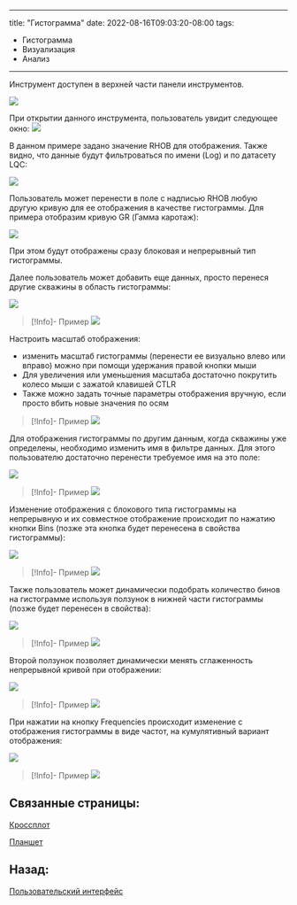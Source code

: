 
---
title: "Гистограмма"
date: 2022-08-16T09:03:20-08:00
tags:
- Гистограмма
- Визуализация
- Анализ
---

Инструмент доступен в верхней части панели инструментов.

![](Пользовательский%20интерфейс/Гистограмма_imgs/HistogramOnRibbon.png)


При открытии данного инструмента, пользователь увидит следующее окно:
![](Пользовательский%20интерфейс/Гистограмма_imgs/Histogram_empty1.png)

В данном примере задано значение RHOB для отображения. Также видно, что данные будут фильтроваться по имени (Log) и по датасету LQC:

![](Пользовательский%20интерфейс/Гистограмма_imgs/X_VarDefinition.png)

Пользователь может перенести в поле с надписью RHOB любую другую кривую для ее отображения в качестве гистограммы. Для примера отобразим кривую GR (Гамма каротаж):

![](Пользовательский%20интерфейс/Гистограмма_imgs/GammaRaySingleWell.png)

При этом будут отображены сразу блоковая и непрерывный тип гистограммы.

Далее пользователь может добавить еще данных, просто перенеся другие скважины в область гистограммы:

![](Пользовательский%20интерфейс/Гистограмма_imgs/AddWellsToHistogram.png)

> [!Info]- Пример
> ![](Пользовательский%20интерфейс/Гистограмма_imgs/AddDataToHistogram.gif)


Настроить масштаб отображения:
+ изменить масштаб гистограммы (перенести ее визуально влево или вправо) можно при помощи удержания правой кнопки мыши
+ Для увеличения или уменьшения масштаба достаточно покрутить колесо мыши с зажатой клавишей CTLR
+ Также можно задать точные параметры отображения вручную, если просто вбить новые значения по осям

> [!Info]- Пример
![](Пользовательский%20интерфейс/Гистограмма_imgs/ChangeView.gif)


Для отображения гистограммы по другим данным, когда скважины уже определены, необходимо изменить имя в фильтре данных. Для этого пользователю достаточно перенести требуемое имя на это поле:

![](Пользовательский%20интерфейс/Гистограмма_imgs/ChangeLog.png)

> [!Info]- Пример
> ![](Пользовательский%20интерфейс/Гистограмма_imgs/ChangeLogs.gif)


Изменение отображения с блокового типа гистограммы на непрерывную и их совместное отображение происходит по нажатию кнопки Bins (позже эта кнопка будет перенесена в свойства гистограммы):

![](Пользовательский%20интерфейс/Гистограмма_imgs/Bins_Lines.png)

> [!Info]- Пример
> ![](Пользовательский%20интерфейс/Гистограмма_imgs/Bins_Lines.gif)

Также пользователь может динамически подобрать количество бинов на гистограмме используя ползунок в нижней части гистограммы (позже будет перенесен в свойства):

![](Пользовательский%20интерфейс/Гистограмма_imgs/AdjustBinsCount.png)

> [!Info]- Пример
> ![](Пользовательский%20интерфейс/Гистограмма_imgs/AdjustBinsCount.gif)

Второй ползунок позволяет динамически менять сглаженность непрерывной кривой при отображении:

![](Пользовательский%20интерфейс/Гистограмма_imgs/AdjustSmoothness.png)

> [!Info]- Пример
> ![](Пользовательский%20интерфейс/Гистограмма_imgs/AdjustSmoothness.gif)

При нажатии на кнопку Frequencies происходит изменение с отображения гистограммы в виде частот, на кумулятивный вариант отображения:

![](Пользовательский%20интерфейс/Гистограмма_imgs/Frequencies_Cumulat.png)

> [!Info]- Пример
> ![](Пользовательский%20интерфейс/Гистограмма_imgs/Frequencies_Cumulat.gif)




## Связанные страницы:

[Кроссплот](Пользовательский%20интерфейс/Кроссплот.md)

[Планшет](Пользовательский%20интерфейс/Планшет.md)

## Назад:

[Пользовательский интерфейс](Пользовательский%20интерфейс/Пользовательский%20интерфейс.md)
